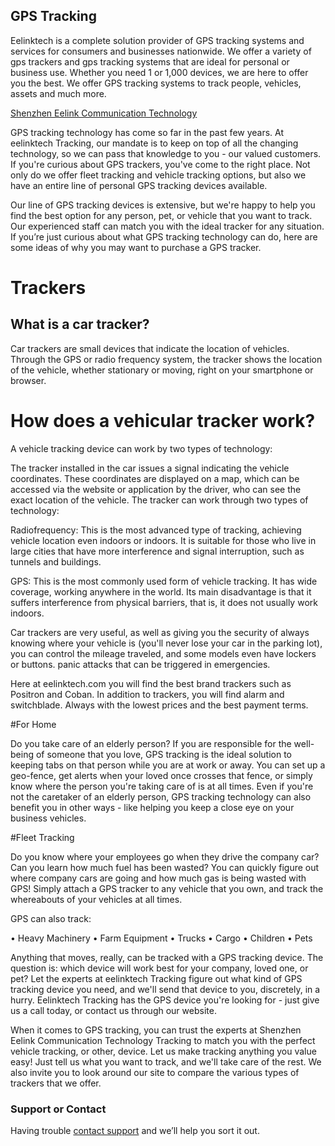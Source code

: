 ## GPS Tracking

Eelinktech is a complete solution provider of GPS tracking systems and services for consumers and businesses nationwide. We offer a variety of gps trackers and gps tracking systems that are ideal for personal or business use. Whether you need 1 or 1,000 devices, we are here to offer you the best. We offer GPS tracking systems to track people, vehicles, assets and much more.

[Shenzhen Eelink Communication Technology](https://www.eelinktech.com/gps-vehicle-tracker/)

GPS tracking technology has come so far in the past few years. At eelinktech Tracking, our mandate is to keep on top of all the changing technology, so we can pass that knowledge to you - our valued customers. If you're curious about GPS trackers, you've come to the right place. Not only do we offer fleet tracking and vehicle tracking options, but also we have an entire line of personal GPS tracking devices available.

Our line of GPS tracking devices is extensive, but we're happy to help you find the best option for any person, pet, or vehicle that you want to track. Our experienced staff can match you with the ideal tracker for any situation. If you’re just curious about what GPS tracking technology can do, here are some ideas of why you may want to purchase a GPS tracker.

# Trackers

## What is a car tracker?

Car trackers are small devices that indicate the location of vehicles. Through the GPS or radio frequency system, the tracker shows the location of the vehicle, whether stationary or moving, right on your smartphone or browser.

# How does a vehicular tracker work?

A vehicle tracking device can work by two types of technology:

The tracker installed in the car issues a signal indicating the vehicle coordinates. These coordinates are displayed on a map, which can be accessed via the website or application by the driver, who can see the exact location of the vehicle. The tracker can work through two types of technology:

Radiofrequency: This is the most advanced type of tracking, achieving vehicle location even indoors or indoors. It is suitable for those who live in large cities that have more interference and signal interruption, such as tunnels and buildings.

GPS: This is the most commonly used form of vehicle tracking. It has wide coverage, working anywhere in the world. Its main disadvantage is that it suffers interference from physical barriers, that is, it does not usually work indoors.

Car trackers are very useful, as well as giving you the security of always knowing where your vehicle is (you'll never lose your car in the parking lot), you can control the mileage traveled, and some models even have lockers or buttons. panic attacks that can be triggered in emergencies.

Here at eelinktech.com you will find the best brand trackers such as Positron and Coban. In addition to trackers, you will find alarm and switchblade. Always with the lowest prices and the best payment terms.

#For Home

Do you take care of an elderly person? If you are responsible for the well-being of someone that you love, GPS tracking is the ideal solution to keeping tabs on that person while you are at work or away. You can set up a geo-fence, get alerts when your loved once crosses that fence, or simply know where the person you're taking care of is at all times. Even if you're not the caretaker of an elderly person, GPS tracking technology can also benefit you in other ways - like helping you keep a close eye on your business vehicles.


#Fleet Tracking

Do you know where your employees go when they drive the company car? Can you learn how much fuel has been wasted? You can quickly figure out where company cars are going and how much gas is being wasted with GPS! Simply attach a GPS tracker to any vehicle that you own, and track the whereabouts of your vehicles at all times.

GPS can also track:

•	Heavy Machinery
•	Farm Equipment
•	Trucks
•	Cargo
•	Children
•	Pets

Anything that moves, really, can be tracked with a GPS tracking device. The question is: which device will work best for your company, loved one, or pet? Let the experts at eelinktech Tracking figure out what kind of GPS tracking device you need, and we'll send that device to you, discretely, in a hurry. Eelinktech Tracking has the GPS device you're looking for - just give us a call today, or contact us through our website.

When it comes to GPS tracking, you can trust the experts at Shenzhen Eelink Communication Technology Tracking to match you with the perfect vehicle tracking, or other, device. Let us make tracking anything you value easy! Just tell us what you want to track, and we'll take care of the rest. We also invite you to look around our site to compare the various types of trackers that we offer.

### Support or Contact

Having trouble [contact support](https://www.eelinktech.com/contact-us) and we’ll help you sort it out.
